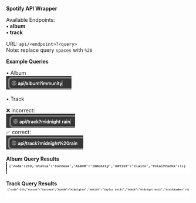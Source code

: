 **Spotify API Wrapper**

Available Endpoints: <br>
**• album** <br>
**• track**

URL: ```api/<endpoint>?<query>``` <br>
Note: replace query ```spaces``` with ```%20``` <br>

**Example Queries** <br>

• Album <br>
![URL Album](./app/assets/images/url_album.png)

• Track<br>

❌ incorrect: <br>
![URL Incorrect Track](./app/assets/images/url_track_with_space.png) <br>
✅ correct:  <br>
![URL Track](./app/assets/images/url_track.png) <br>
 
**Album Query Results** <br>
![Album Result](./app/assets/images/album_results.png) <br>

**Track Query Results** <br>
![Track Results](./app/assets/images/track_results.png)
